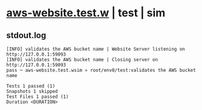 # [aws-website.test.w](../../../../../../examples/tests/sdk_tests/website/aws-website.test.w) | test | sim

## stdout.log
```log
[INFO] validates the AWS bucket name | Website Server listening on http://127.0.0.1:59093
[INFO] validates the AWS bucket name | Closing server on http://127.0.0.1:59093
pass ─ aws-website.test.wsim » root/env0/test:validates the AWS bucket name

Tests 1 passed (1)
Snapshots 1 skipped
Test Files 1 passed (1)
Duration <DURATION>
```

